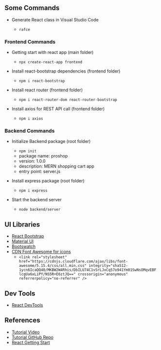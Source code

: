 ## Some Commands

- Generate React class in Visual Studio Code

  - `rafce`

### Frontend Commands

- Getting start with react app (main folder)

  - `npx create-react-app frontend`

- Install react-bootstrap dependencies (frontend folder)

  - `npm i react-bootstrap`

- Install react router (frontend folder)

  - `npm i react-router-dom react-router-bootstrap`

- Install axios for REST API call (frontend folder)
  - `npm i axios`

### Backend Commands

- Initialize Backend package (root folder)

  - `npm init`
  - package name: proshop
  - version: 1.0.0
  - description: MERN shopping cart app
  - entry point: server.js

- Install express package (root folder)

  - `npm i express`

- Start the backend server
  - `node backend/server`

## UI Libraries

- [React Bootstrap](https://react-bootstrap.github.io/)
- [Material UI](https://material-ui.com/)
- [Bootswatch](https://bootswatch.com/)
- [CDN Font Awesome for icons](https://cdnjs.com/)
  - `<link rel="stylesheet" href="https://cdnjs.cloudflare.com/ajax/libs/font-awesome/5.15.4/css/all.min.css" integrity="sha512-1ycn6IcaQQ40/MKBW2W4Rhis/DbILU74C1vSrLJxCq57o941Ym01SwNsOMqvEBFlcgUa6xLiPY/NS5R+E6ztJQ==" crossorigin="anonymous" referrerpolicy="no-referrer" />`

## Dev Tools

- [React DevTools](https://www.google.com/search?q=raeact+dev+tools&oq=raeact+dev+tools&aqs=chrome..69i57j0i13l9.3024j0j7&sourceid=chrome&ie=UTF-8)

## References

- [Tutorial Video](https://learning.oreilly.com/videos/mern-e-commerce-from/9781801077545/9781801077545-video2_1/)
- [Tutorial GitHub Repo](https://github.com/bradtraversy/proshop_mern)
- [React Getting Start](https://reactjs.org/docs/getting-started.html)
